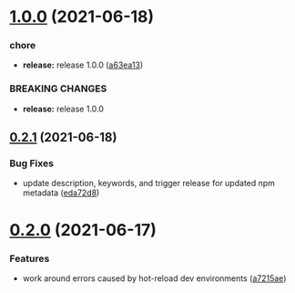 # [1.0.0](https://github.com/erictooth/smart-icon/compare/v0.2.1...v1.0.0) (2021-06-18)


### chore

* **release:** release 1.0.0 ([a63ea13](https://github.com/erictooth/smart-icon/commit/a63ea1303c49e55703f6ea5f407c59ca3c335c0d))


### BREAKING CHANGES

* **release:** release 1.0.0

## [0.2.1](https://github.com/erictooth/smart-icon/compare/v0.2.0...v0.2.1) (2021-06-18)


### Bug Fixes

* update description, keywords, and trigger release for updated npm metadata ([eda72d8](https://github.com/erictooth/smart-icon/commit/eda72d8e571e7b60fe273806edb3178c3cb4aff8))

# [0.2.0](https://github.com/erictooth/smart-icon/compare/v0.1.0...v0.2.0) (2021-06-17)


### Features

* work around errors caused by hot-reload dev environments ([a7215ae](https://github.com/erictooth/smart-icon/commit/a7215aef2b3a91bde12dc825838ccadae28718dc))
